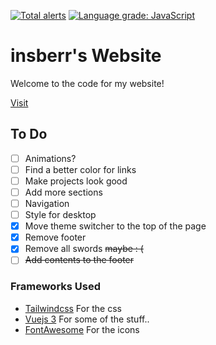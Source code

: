 [![Total alerts](https://img.shields.io/lgtm/alerts/g/insberr/insberr.github.io.svg?logo=lgtm&logoWidth=18)](https://lgtm.com/projects/g/insberr/insberr.github.io/alerts/)
[![Language grade: JavaScript](https://img.shields.io/lgtm/grade/javascript/g/insberr/insberr.github.io.svg?logo=lgtm&logoWidth=18)](https://lgtm.com/projects/g/insberr/insberr.github.io/context:javascript)

# insberr's Website

Welcome to the code for my website!

[Visit](https://insberr.github.io/)

## To Do

-   [ ] Animations?
-   [ ] Find a better color for links
-   [ ] Make projects look good
-   [ ] Add more sections
-   [ ] Navigation
-   [ ] Style for desktop
-   [x] Move theme switcher to the top of the page
-   [x] Remove footer
-   [x] Remove all swords ~~maybe : (~~
-   [ ] ~~Add contents to the footer~~

### Frameworks Used

-   [Tailwindcss](https://tailwindcss.com/) For the css
-   [Vuejs 3](https://v3.vuejs.org/) For some of the stuff..
-   [FontAwesome](https://fontawesome.com/) For the icons
